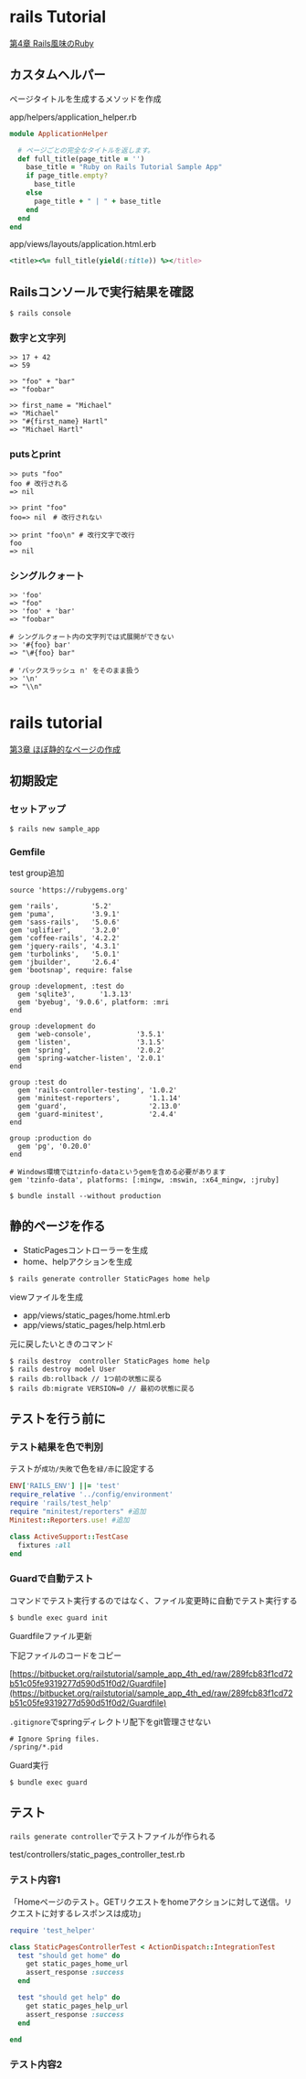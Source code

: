 # rails Tutorial

[第4章 Rails風味のRuby](https://railstutorial.jp/chapters/rails_flavored_ruby?version=5.1#cha-rails_flavored_ruby)

## カスタムヘルパー

ページタイトルを生成するメソッドを作成

app/helpers/application_helper.rb

```ruby
module ApplicationHelper

  # ページごとの完全なタイトルを返します。
  def full_title(page_title = '')
    base_title = "Ruby on Rails Tutorial Sample App"
    if page_title.empty?
      base_title
    else
      page_title + " | " + base_title
    end
  end
end
```

app/views/layouts/application.html.erb

```ruby
<title><%= full_title(yield(:title)) %></title>
```

## Railsコンソールで実行結果を確認

```terminal
$ rails console
```

### 数字と文字列

```terminal
>> 17 + 42
=> 59

>> "foo" + "bar"
=> "foobar"

>> first_name = "Michael"
=> "Michael"
>> "#{first_name} Hartl"
=> "Michael Hartl"
```

### putsとprint

```terminal
>> puts "foo"
foo # 改行される
=> nil

>> print "foo"
foo=> nil　# 改行されない

>> print "foo\n" # 改行文字で改行
foo
=> nil
```

### シングルクォート

```terminal
>> 'foo'
=> "foo"
>> 'foo' + 'bar'
=> "foobar"

# シングルクォート内の文字列では式展開ができない
>> '#{foo} bar'
=> "\#{foo} bar"

# 'バックスラッシュ n' をそのまま扱う
>> '\n'
=> "\\n"
```



# rails tutorial

[第3章 ほぼ静的なページの作成](https://railstutorial.jp/chapters/static_pages?version=5.1#cha-static_pages)

## 初期設定

### セットアップ

```terminal
$ rails new sample_app
```

### Gemfile

test group追加

```
source 'https://rubygems.org'

gem 'rails',        '5.2'
gem 'puma',         '3.9.1'
gem 'sass-rails',   '5.0.6'
gem 'uglifier',     '3.2.0'
gem 'coffee-rails', '4.2.2'
gem 'jquery-rails', '4.3.1'
gem 'turbolinks',   '5.0.1'
gem 'jbuilder',     '2.6.4'
gem 'bootsnap', require: false

group :development, :test do
  gem 'sqlite3',      '1.3.13'
  gem 'byebug', '9.0.6', platform: :mri
end

group :development do
  gem 'web-console',           '3.5.1'
  gem 'listen',                '3.1.5'
  gem 'spring',                '2.0.2'
  gem 'spring-watcher-listen', '2.0.1'
end

group :test do
  gem 'rails-controller-testing', '1.0.2'
  gem 'minitest-reporters',       '1.1.14'
  gem 'guard',                    '2.13.0'
  gem 'guard-minitest',           '2.4.4'
end

group :production do
  gem 'pg', '0.20.0'
end

# Windows環境ではtzinfo-dataというgemを含める必要があります
gem 'tzinfo-data', platforms: [:mingw, :mswin, :x64_mingw, :jruby]
```

```terminal
$ bundle install --without production
```

## 静的ページを作る

 - StaticPagesコントローラーを生成
 - home、helpアクションを生成

```terminal
$ rails generate controller StaticPages home help
```

viewファイルを生成

 - app/views/static_pages/home.html.erb
 - app/views/static_pages/help.html.erb

元に戻したいときのコマンド

```terminal
$ rails destroy  controller StaticPages home help
$ rails destroy model User
$ rails db:rollback // 1つ前の状態に戻る
$ rails db:migrate VERSION=0 // 最初の状態に戻る
```

## テストを行う前に

### テスト結果を色で判別

テストが```成功/失敗```で色を```緑/赤```に設定する

```ruby
ENV['RAILS_ENV'] ||= 'test'
require_relative '../config/environment'
require 'rails/test_help'
require "minitest/reporters" #追加
Minitest::Reporters.use! #追加

class ActiveSupport::TestCase
  fixtures :all
end
```

### Guardで自動テスト

コマンドでテスト実行するのではなく、ファイル変更時に自動でテスト実行する

```terminal
$ bundle exec guard init
```

Guardfileファイル更新

下記ファイルのコードをコピー

[https://bitbucket.org/railstutorial/sample_app_4th_ed/raw/289fcb83f1cd72b51c05fe9319277d590d51f0d2/Guardfile](https://bitbucket.org/railstutorial/sample_app_4th_ed/raw/289fcb83f1cd72b51c05fe9319277d590d51f0d2/Guardfile)

```.gitignore```でspringディレクトリ配下をgit管理させない

```
# Ignore Spring files.
/spring/*.pid
```

Guard実行

```terminal
$ bundle exec guard
```

## テスト

```rails generate controller```でテストファイルが作られる

test/controllers/static_pages_controller_test.rb

### テスト内容1

「Homeページのテスト。GETリクエストをhomeアクションに対して送信。リクエストに対するレスポンスは成功」

```ruby
require 'test_helper'

class StaticPagesControllerTest < ActionDispatch::IntegrationTest
  test "should get home" do
    get static_pages_home_url
    assert_response :success
  end

  test "should get help" do
    get static_pages_help_url
    assert_response :success
  end

end
```

### テスト内容2

<title>タグ内に「Home | Ruby on Rails Tutorial Sample App」という文字列があるかどうかをチェック

```ruby
assert_select "title", "Home | Ruby on Rails Tutorial Sample App"
```

### テスト内容3

root_urlが正しいかのテスト

```ruby
test "should get root" do
  get root_url
  assert_response :success
end
```

### テスト実行

```terminal
$ rails test
```

テスト成功の場合

```terminal
2 runs, 2 assertions, 0 failures, 0 errors, 0 skips
```

### setupメソッド

各テストが実行される直前で実行されるメソッド
共通の文字列を変数にする

```ruby
class StaticPagesControllerTest < ActionDispatch::IntegrationTest
  def setup
    @base_title = "Ruby on Rails Tutorial Sample App"
  end

  test "should get home" do
    get static_pages_home_url
    assert_response :success
    assert_select "title", "Home | #{@base_title}"
  end

  test "should get help" do
    get static_pages_help_url
    assert_response :success
    assert_select "title", "Help | #{@base_title}"
  end

  test "should get about" do
    get static_pages_about_url
    assert_response :success
    assert_select "title", "About | #{@base_title}"
  end

end
```

## 埋め込みRuby

### provideメソッド

```ruby
<% provide(:title, "Home") %>
<title><%= yield(:title) %> | Ruby on Rails Tutorial Sample App</title>
```

### layoutファイルで管理

app/views/layouts/application.html.erb

```<%= yield %>```は各viewファイルの記述が読み込まれる

```ruby
<!DOCTYPE html>
<html>
  <head>
    <title><%= yield(:title) %> | Ruby on Rails Tutorial Sample App</title>
  </head>
  <body>
    <%= yield %>
  </body>
</html>
```

app/views/static_pages/home.html.erb

```
<% provide(:title, "Home") %>
<h1>Sample App</h1>
<p>
  This is the home page for the
  <a href="https://railstutorial.jp/">Ruby on Rails Tutorial</a>
  sample application.
</p>
```


## 短縮形

|完全なコマンド|短縮形|
|---|---|
|$ rails server|$ rails s|
|$ rails console|$ rails c|
|$ rails generate|$ rails g|
|$ rails test|$ rails t|
|$ bundle install|$ bundle|
